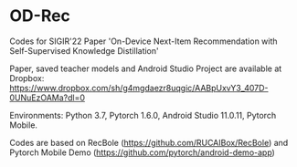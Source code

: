 # OD-Rec
Codes for SIGIR'22 Paper 'On-Device Next-Item Recommendation with Self-Supervised Knowledge Distillation'

Paper, saved teacher models and Android Studio Project are available at Dropbox: https://www.dropbox.com/sh/g4mgdaezr8uqgic/AABpUxvY3_407D-0UNuEzOAMa?dl=0

Environments: Python 3.7, Pytorch 1.6.0, Android Studio 11.0.11, Pytorch Mobile.

Codes are based on RecBole (https://github.com/RUCAIBox/RecBole) and Pytorch Mobile Demo (https://github.com/pytorch/android-demo-app)
